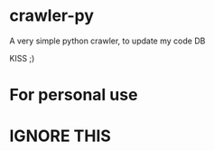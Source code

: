 # crawler-py

A very simple python crawler, to update my code DB 

KISS ;)

# For personal use
# IGNORE THIS
